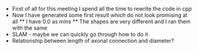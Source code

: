 * First of all for this meeting I spend all the time to rewrite the code in cpp
* Now I have generated some first result which do not look promising at all
** I have 0.0 as mins
** The shapes are very different and I ran them with the same 
* SLAM - maybe we can quickly go through how to do it
* Relationship between length of axonal connection and diameter?